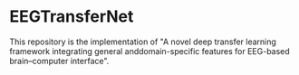 # EEGTransferNet
This repository is the implementation of "A novel deep transfer learning framework integrating general anddomain-specific features for EEG-based brain–computer interface".
